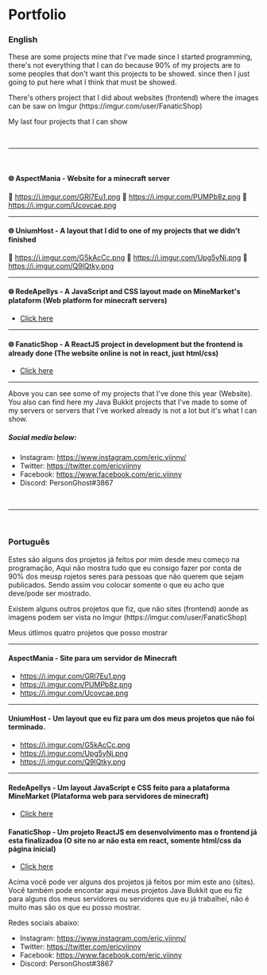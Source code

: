 # Portfolio

<h3>English</h3>

<p>These are some projects mine that I've made since I started programming, there's not everything that I can do because 90% of my projects are to some peoples that don't want this projects to be showed. since then I just going to put here what I think that must be showed.</p>

<p>There's others project that I did about websites (frontend) where the images can be saw on Imgur (https://imgur.com/user/FanaticShop)</p>

<p>My last four projects that I can show</p>

<br />
<hr />
<br />

<h4>🌐 AspectMania - Website for a minecraft server</h4>

🔗 https://i.imgur.com/GRl7Eu1.png
🔗 https://i.imgur.com/PUMPb8z.png
🔗 https://i.imgur.com/Ucovcae.png

<hr />

<h4>🌐 UniumHost - A layout that I did to one of my projects that we didn't finished</h4>

🔗 https://i.imgur.com/G5kAcCc.png
🔗 https://i.imgur.com/Upg5yNj.png
🔗 https://i.imgur.com/Q9lQtky.png

<hr />

<h4>🌐 RedeApellys - A JavaScript and CSS layout made on MineMarket's plataform (Web platform for minecraft servers)</h4>

- <a href="https://redeapellys.com.br/">Click here</a>

<hr />

<h4>🌐 FanaticShop - A ReactJS project in development but the frontend is already done (The website online is not in react, just html/css)</h4>

- <a href="https://fanaticshop.com.br/">Click here</a>

<hr />

</p>Above you can see some of my projects that I've done this year (Website). You also can find here my Java Bukkit projects that I've made to some of my servers or servers that I've worked already is not a lot but it's what I can show.</p>

<h5>Social media below:</h5>

- Instagram: https://www.instagram.com/eric.viinny/
- Twitter: https://twitter.com/ericviinny
- Facebook: https://www.facebook.com/eric.viinny
- Discord: PersonGhost#3867

<br />
<hr />
<br />

<h3>Português</h3>

<p>Estes são alguns dos projetos já feitos por mim desde meu começo na programação, Aqui não mostra tudo que eu consigo fazer por conta de 90% dos meusp rojetos seres para pessoas que não querem que sejam publicados. Sendo assim vou colocar somente o que eu acho que deve/pode ser mostrado.</p>

<p>Existem alguns outros projetos que fiz, que não sites (frontend) aonde as imagens podem ser vista no Imgur (https://imgur.com/user/FanaticShop)</p>

<p>Meus útlimos quatro projetos que posso mostrar</p>

<hr />
<h4>AspectMania - Site para um servidor de Minecraft</h4>

- https://i.imgur.com/GRl7Eu1.png
- https://i.imgur.com/PUMPb8z.png
- https://i.imgur.com/Ucovcae.png

<hr />
<h4>UniumHost - Um layout que eu fiz para um dos meus projetos que não foi terminado.</h4>

- https://i.imgur.com/G5kAcCc.png
- https://i.imgur.com/Upg5yNj.png
- https://i.imgur.com/Q9lQtky.png

<hr>
<h4>RedeApellys - Um layout JavaScript e CSS feito para a plataforma MineMarket (Plataforma web para servidores de minecraft)</h4>

- <a href="https://redeapellys.com.br/">Click here</a>

<h4>FanaticShop - Um projeto ReactJS em desenvolvimento mas o frontend já esta finalizadoa (O site no ar não esta em react, somente html/css da página inicial)</h4>

- <a href="https://fanaticshop.com.br/">Click here</a>

<p>Acima você pode ver alguns dos projetos já feitos por mim este ano (sites). Você também pode encontar aqui meus projetos Java Bukkit que eu fiz para alguns dos meus servidores ou servidores que eu já trabalhei, não é muito mas são os que eu posso mostrar.</p>

<p>Redes sociais abaixo:</p>

- Instagram: https://www.instagram.com/eric.viinny/
- Twitter: https://twitter.com/ericviinny
- Facebook: https://www.facebook.com/eric.viinny
- Discord: PersonGhost#3867
